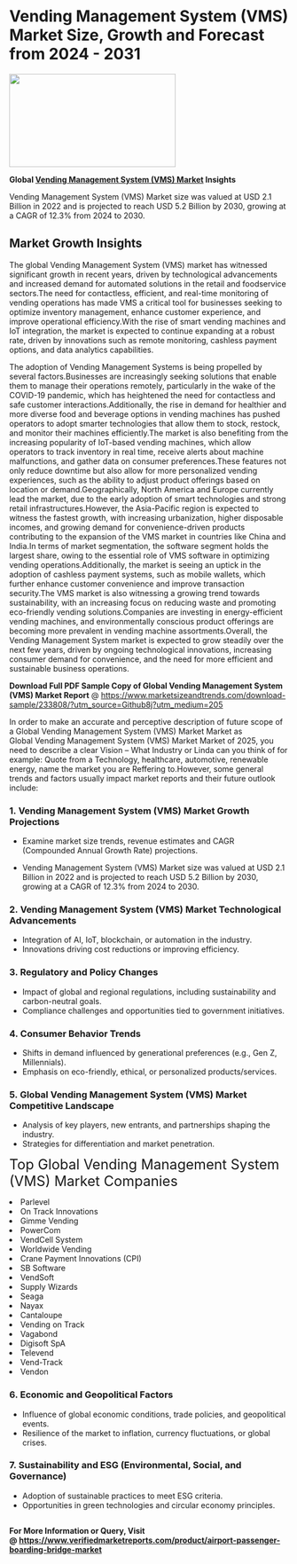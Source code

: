 <H1>Vending Management System (VMS) Market Size, Growth and Forecast from 2024 - 2031</H1><img class="aligncenter size-medium wp-image-584254" src="https://thirdeyenews.in/wp-content/uploads/2024/09/Global-Market-Research-300x168.jpeg" alt="" width="300" height="168" /><p><strong>Global&nbsp;<a href="https://www.marketsizeandtrends.com/download-sample/233808/?utm_source=Github8j?utm_medium=205">Vending Management System (VMS) Market</a> Insights</strong></p><p>Vending Management System (VMS) Market size was valued at USD 2.1 Billion in 2022 and is projected to reach USD 5.2 Billion by 2030, growing at a CAGR of 12.3% from 2024 to 2030.</p><p><h2>Market Growth Insights</h2> <p>The global Vending Management System (VMS) market has witnessed significant growth in recent years, driven by technological advancements and increased demand for automated solutions in the retail and foodservice sectors.The need for contactless, efficient, and real-time monitoring of vending operations has made VMS a critical tool for businesses seeking to optimize inventory management, enhance customer experience, and improve operational efficiency.With the rise of smart vending machines and IoT integration, the market is expected to continue expanding at a robust rate, driven by innovations such as remote monitoring, cashless payment options, and data analytics capabilities.</p> <p>The adoption of Vending Management Systems is being propelled by several factors.Businesses are increasingly seeking solutions that enable them to manage their operations remotely, particularly in the wake of the COVID-19 pandemic, which has heightened the need for contactless and safe customer interactions.Additionally, the rise in demand for healthier and more diverse food and beverage options in vending machines has pushed operators to adopt smarter technologies that allow them to stock, restock, and monitor their machines efficiently.The market is also benefiting from the increasing popularity of IoT-based vending machines, which allow operators to track inventory in real time, receive alerts about machine malfunctions, and gather data on consumer preferences.These features not only reduce downtime but also allow for more personalized vending experiences, such as the ability to adjust product offerings based on location or demand.Geographically, North America and Europe currently lead the market, due to the early adoption of smart technologies and strong retail infrastructures.However, the Asia-Pacific region is expected to witness the fastest growth, with increasing urbanization, higher disposable incomes, and growing demand for convenience-driven products contributing to the expansion of the VMS market in countries like China and India.In terms of market segmentation, the software segment holds the largest share, owing to the essential role of VMS software in optimizing vending operations.Additionally, the market is seeing an uptick in the adoption of cashless payment systems, such as mobile wallets, which further enhance customer convenience and improve transaction security.The VMS market is also witnessing a growing trend towards sustainability, with an increasing focus on reducing waste and promoting eco-friendly vending solutions.Companies are investing in energy-efficient vending machines, and environmentally conscious product offerings are becoming more prevalent in vending machine assortments.Overall, the Vending Management System market is expected to grow steadily over the next few years, driven by ongoing technological innovations, increasing consumer demand for convenience, and the need for more efficient and sustainable business operations.</p> <p><span class=""><strong>Download Full PDF Sample Copy of Global Vending Management System (VMS) Market Report</strong> @ <a href="https://www.marketsizeandtrends.com/download-sample/233808/?utm_source=Github8j?utm_medium=205" target="_blank">https://www.marketsizeandtrends.com/download-sample/233808/?utm_source=Github8j?utm_medium=205</a></span></p><p>In order to make an accurate and perceptive description of future scope of a Global&nbsp;Vending Management System (VMS) Market Market as Global&nbsp;Vending Management System (VMS) Market Market of 2025, you need to describe a clear Vision &ndash; What Industry or Linda can you think of for example: Quote from a Technology, healthcare, automotive, renewable energy, name the market you are Reffering to.However, some general trends and factors usually impact market reports and their future outlook include:</p><h3>1.&nbsp;<strong>Vending Management System (VMS) Market Growth Projections</strong></h3><ul><li>Examine market size trends, revenue estimates and CAGR (Compounded Annual Growth Rate) projections.</li><li><p>Vending Management System (VMS) Market size was valued at USD 2.1 Billion in 2022 and is projected to reach USD 5.2 Billion by 2030, growing at a CAGR of 12.3% from 2024 to 2030.</p></li></ul><h3>2.&nbsp;<strong>Vending Management System (VMS) Market Technological Advancements</strong></h3><ul><li>Integration of AI, IoT, blockchain, or automation in the industry.</li><li>Innovations driving cost reductions or improving efficiency.</li></ul><h3>3.&nbsp;<strong>Regulatory and Policy Changes</strong></h3><ul><li>Impact of global and regional regulations, including sustainability and carbon-neutral goals.</li><li>Compliance challenges and opportunities tied to government initiatives.</li></ul><h3>4.&nbsp;<strong>Consumer Behavior Trends</strong></h3><ul><li>Shifts in demand influenced by generational preferences (e.g., Gen Z, Millennials).</li><li>Emphasis on eco-friendly, ethical, or personalized products/services.</li></ul><h3>5.&nbsp;<strong>Global Vending Management System (VMS) Market Competitive Landscape</strong></h3><ul><li>Analysis of key players, new entrants, and partnerships shaping the industry.</li><li>Strategies for differentiation and market penetration.</li></ul><p data-pm-slice="1 1 []"><span style="color: inherit; font-family: inherit; font-size: 25px;">Top Global Vending Management System (VMS) Market Companies</span></p><div class="" data-test-id=""><p><li>Parlevel</li><li> On Track Innovations</li><li> Gimme Vending</li><li> PowerCom</li><li> VendCell System</li><li> Worldwide Vending</li><li> Crane Payment Innovations (CPI)</li><li> SB Software</li><li> VendSoft</li><li> Supply Wizards</li><li> Seaga</li><li> Nayax</li><li> Cantaloupe</li><li> Vending on Track</li><li> Vagabond</li><li> Digisoft SpA</li><li> Televend</li><li> Vend-Track</li><li> Vendon</li></p></div><h3>6.&nbsp;<strong>Economic and Geopolitical Factors</strong></h3><ul><li>Influence of global economic conditions, trade policies, and geopolitical events.</li><li>Resilience of the market to inflation, currency fluctuations, or global crises.</li></ul><h3>7.&nbsp;<strong>Sustainability and ESG (Environmental, Social, and Governance)</strong></h3><ul><li>Adoption of sustainable practices to meet ESG criteria.</li><li>Opportunities in green technologies and circular economy principles.</li></ul><h2><strong style="font-size: 14px;">For More Information or Query, Visit @&nbsp;</strong><a style="background-color: #ffffff; font-size: 14px;" href="https://www.marketsizeandtrends.com/report/vending-management-system-vms-market/" target="_blank">https://www.verifiedmarketreports.com/product/airport-passenger-boarding-bridge-market</a></h2>